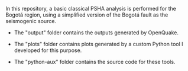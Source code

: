 In this repository, a basic classical PSHA analysis is performed for the Bogotá region, using a simplified version of the Bogotá fault as the seismogenic source.

- The "output" folder contains the outputs generated by OpenQuake.

- The "plots" folder contains plots generated by a custom Python tool I developed for this purpose.

- The "python-aux" folder contains the source code for these tools.
